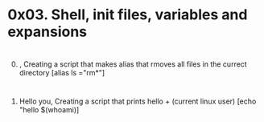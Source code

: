 # 0x03. Shell, init files, variables and expansions
#
0. <o>, Creating a script that makes alias that rmoves all files in the currect directory [alias ls ="rm*"]
#
1. Hello you, Creating a script that prints hello + (current linux user) [echo "hello $(whoami)]
